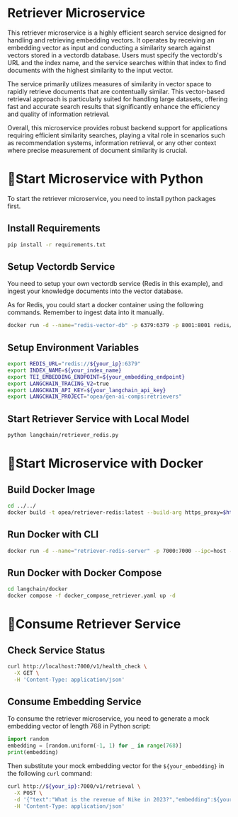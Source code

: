 # Retriever Microservice

This retriever microservice is a highly efficient search service designed for handling and retrieving embedding vectors. It operates by receiving an embedding vector as input and conducting a similarity search against vectors stored in a vectordb database. Users must specify the vectordb's URL and the index name, and the service searches within that index to find documents with the highest similarity to the input vector.

The service primarily utilizes measures of similarity in vector space to rapidly retrieve documents that are contentually similar. This vector-based retrieval approach is particularly suited for handling large datasets, offering fast and accurate search results that significantly enhance the efficiency and quality of information retrieval.

Overall, this microservice provides robust backend support for applications requiring efficient similarity searches, playing a vital role in scenarios such as recommendation systems, information retrieval, or any other context where precise measurement of document similarity is crucial.

# 🚀Start Microservice with Python

To start the retriever microservice, you need to install python packages first.

## Install Requirements

```bash
pip install -r requirements.txt
```

## Setup Vectordb Service

You need to setup your own vectordb service (Redis in this example), and ingest your knowledge documents into the vector database.

As for Redis, you could start a docker container using the following commands. Remember to ingest data into it manually.

```bash
docker run -d --name="redis-vector-db" -p 6379:6379 -p 8001:8001 redis/redis-stack:7.2.0-v9
```

## Setup Environment Variables

```bash
export REDIS_URL="redis://${your_ip}:6379"
export INDEX_NAME=${your_index_name}
export TEI_EMBEDDING_ENDPOINT=${your_embedding_endpoint}
export LANGCHAIN_TRACING_V2=true
export LANGCHAIN_API_KEY=${your_langchain_api_key}
export LANGCHAIN_PROJECT="opea/gen-ai-comps:retrievers"
```

## Start Retriever Service with Local Model

```bash
python langchain/retriever_redis.py
```

# 🚀Start Microservice with Docker

## Build Docker Image

```bash
cd ../../
docker build -t opea/retriever-redis:latest --build-arg https_proxy=$https_proxy --build-arg http_proxy=$http_proxy -f comps/retrievers/langchain/docker/Dockerfile .
```

## Run Docker with CLI

```bash
docker run -d --name="retriever-redis-server" -p 7000:7000 --ipc=host -e http_proxy=$http_proxy -e https_proxy=$https_proxy -e REDIS_URL=$REDIS_URL -e INDEX_NAME=$INDEX_NAME opea/retriever-redis:latest
```

## Run Docker with Docker Compose

```bash
cd langchain/docker
docker compose -f docker_compose_retriever.yaml up -d
```

# 🚀Consume Retriever Service

## Check Service Status

```bash
curl http://localhost:7000/v1/health_check \
  -X GET \
  -H 'Content-Type: application/json'
```

## Consume Embedding Service

To consume the retriever microservice, you need to generate a mock embedding vector of length 768 in Python script:

```Python
import random
embedding = [random.uniform(-1, 1) for _ in range(768)]
print(embedding)
```

Then substitute your mock embedding vector for the `${your_embedding}` in the following `curl` command:

```bash
curl http://${your_ip}:7000/v1/retrieval \
  -X POST \
  -d '{"text":"What is the revenue of Nike in 2023?","embedding":${your_embedding}}' \
  -H 'Content-Type: application/json'
```
